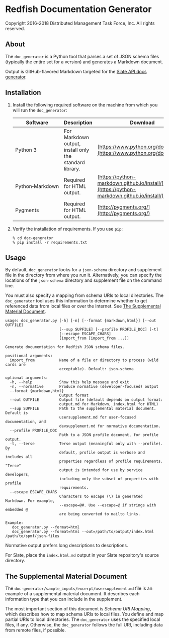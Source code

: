 # Redfish Documentation Generator

Copyright 2016-2018 Distributed Management Task Force, Inc. All rights reserved.

## About

The `doc_generator` is a Python tool that parses a set of JSON schema files (typically the entire set for a version) and generates a Markdown document.

Output is GitHub-flavored Markdown targeted for the [Slate API docs generator](https://github.com/tripit/slate).

## Installation

1. Install the following required software on the machine from which you will run the `doc_generator`: 

    | Software | Description | Download |
    |----------|-------------|----------|
    | Python 3 | For Markdown output, install only the standard library. | [https://www.python.org/downloads/](https://www.python.org/downloads/) |
    | Python&#8209;Markdown | Required for HTML output. | [https://python-markdown.github.io/install/](https://python-markdown.github.io/install/) |
    | Pygments | Required for HTML output. | [http://pygments.org/](http://pygments.org/) |

1. Verify the installation of requirements. If you use `pip`:
 
    ```
    % cd doc-generator
    % pip install -r requirements.txt
    ```

## Usage

By default, `doc_generator` looks for a `json-schema` directory and
supplement file in the directory from where you run it. Alternatively,
you can specify the locations of the `json-schema` directory and
supplement file on the command line.

You must also specify a mapping from schema URIs to local directories.
The `doc_generator` tool uses this information to determine whether to get
referenced data from local files or over the Internet. See [The Supplemental Material Document](#the-supplemental-material-document).

```
usage: doc_generator.py [-h] [-n] [--format {markdown,html}] [--out OUTFILE]
                        [--sup SUPFILE] [--profile PROFILE_DOC] [-t]
                        [--escape ESCAPE_CHARS]
                        [import_from [import_from ...]]

Generate documentation for Redfish JSON schema files.

positional arguments:
  import_from           Name of a file or directory to process (wild cards are
                        acceptable). Default: json-schema

optional arguments:
  -h, --help            Show this help message and exit
  -n, --normative       Produce normative (developer-focused) output
  --format {markdown,html}
                        Output format
  --out OUTFILE         Output file (default depends on output format:
                        output.md for Markdown, index.html for HTML)
  --sup SUPFILE         Path to the supplemental material document. Default is
                        usersupplement.md for user-focused documentation, and
                        devsupplement.md for normative documentation.
  --profile PROFILE_DOC
                        Path to a JSON profile document, for profile output.
  -t, --terse           Terse output (meaningful only with --profile). By
                        default, profile output is verbose and includes all
                        properties regardless of profile requirements. "Terse"
                        output is intended for use by service developers,
                        including only the subset of properties with profile
                        requirements.
  --escape ESCAPE_CHARS
                        Characters to escape (\) in generated Markdown. For example,
                        --escape=@#. Use --escape=@ if strings with embedded @
                        are being converted to mailto links.

Example:
   doc_generator.py --format=html
   doc_generator.py --format=html --out=/path/to/output/index.html /path/to/spmf/json-files
```

Normative output prefers long descriptions to descriptions.

For Slate, place the `index.html.md` output in your Slate repository's source directory.

## The Supplemental Material Document

The `doc-generator/sample_inputs/excerpt/usersupplement.md` file is an example of a supplemental material document. It describes each information type that you can include in the supplement.

The most important section of this document is *Schema URI Mapping*, which describes how to map schema URIs to local files. You define and map partial URIs to local directories. The `doc_generator` uses the specified local files, if any. Otherwise, the `doc_generator` follows the full URI, including data from remote files, if possible.
